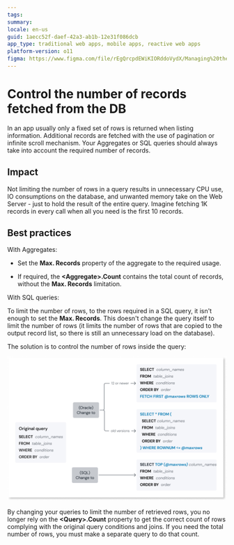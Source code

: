 ```yaml
---
tags:
summary: 
locale: en-us
guid: 1aecc52f-daef-42a3-ab1b-12e31f086dcb
app_type: traditional web apps, mobile apps, reactive web apps
platform-version: o11
figma: https://www.figma.com/file/rEgQrcpdEWiKIORddoVydX/Managing%20the%20Applications%20Lifecycle?node-id=928:599
---
```



# Control the number of records fetched from the DB

In an app usually only a fixed set of rows is returned when listing information. Additional records are fetched with the use of pagination or infinite scroll mechanism. Your Aggregates or SQL queries should always take into account the required number of records. 

## Impact

Not limiting the number of rows in a query results in unnecessary CPU use, IO consumptions on the database, and unwanted memory take on the Web Server - just to hold the result of the entire query. Imagine fetching 1K records in every call when all you need is the first 10 records.

## Best practices

With Aggregates:

* Set the **Max. Records** property of the aggregate to the required usage.

* If required, the **&lt;Aggregate&gt;.Count** contains the total count of records, without the **Max. Records** limitation.

With SQL queries:

To limit the number of rows, to the rows required in a SQL query, it isn't enough to set the **Max. Records**. This doesn't change the query itself to limit the number of rows (it limits the number of rows that are copied to the output record list, so there is still an unnecessary load on the database).

The solution is to control the number of rows inside the query:

![](images/limit-rows-sql-diag.png)

By changing your queries to limit the number of retrieved rows, you no longer rely on the **&lt;Query&gt;.Count** property to get the correct count of rows complying with the original query conditions and joins. If you need the total number of rows, you must make a separate query to do that count.
